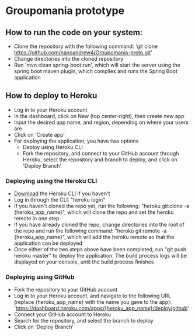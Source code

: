 # Groupomania prototype  
  
## How to run the code on your system:  
  
- Clone the repository with the following command: 'git clone https://github.com/nanoandrew4/Groupomania-proto.git'
- Change directories into the cloned repository
- Run 'mvn clean spring-boot:run', which will start the server using the spring boot maven plugin, which compiles and runs the Spring Boot application

## How to deploy to Heroku

- Log in to your Heroku account
- In the dashboard, click on New (top center-right), then create new app
- Input the desired app name, and region, depending on where your users are
- Click on 'Create app'
- For deploying the application, you have two options
    - Deploy using Heroku CLI
    - Fork the repository, and connect to your GitHub account through Heroku, select the repository and branch to deploy, and click on 'Deploy Branch'
    
### Deploying using the Heroku CLI
- [Download](https://devcenter.heroku.com/articles/heroku-command-line) the Heroku CLI if you haven't
- Log in through the CLI: "heroku login"
- If you haven't cloned the repo yet, run the following: "heroku git:clone -a {heroku_app_name}", which will clone the repo and set the heroku remote in one step
- If you have already cloned the repo, change directories into the root of the repo and run the following command: "heroku git:remote -a {heroku_app_name}", which will add the heroku remote so that the application can be deployed
- Once either of the two steps above have been completed, run "git push heroku master" to deploy the application. The build process logs will be displayed on your console, until the build process finishes

### Deploying using GitHub
- Fork the repository to your GitHub account
- Log in to your Heroku account, and navigate to the following URL (replace {heroku_app_name} with the name you gave to the app): 'https://dashboard.heroku.com/apps/{heroku_app_name}/deploy/github'
- Connect your GitHub account to Heroku
- Search for the repository, and select the branch to deploy
- Click on 'Deploy Branch'